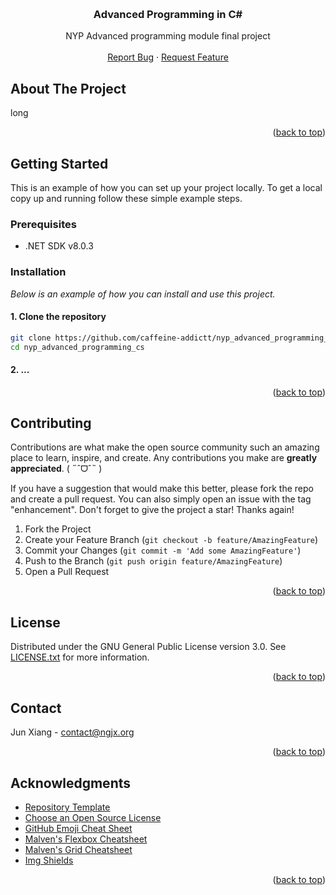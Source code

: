 <a name="readme-top"></a>



<!-- PROJECT LOGO -->
<br />
<div align="center">
  <h3 align="center">Advanced Programming in C#</h3>

  <p align="center">
    NYP Advanced programming module final project
    <br />
    <br />
    <a href="https://github.com/caffeine-addictt/nyp_advanced_programming_cs/issues">Report Bug</a>
    ·
    <a href="https://github.com/caffeine-addictt/nyp_advanced_programming_cs/issues">Request Feature</a>
  </p>
</div>



<!-- ABOUT THE PROJECT -->
## About The Project

long

<p align="right">(<a href="#readme-top">back to top</a>)</p>



<!-- GETTING STARTED -->
## Getting Started

This is an example of how you can set up your project locally.
To get a local copy up and running follow these simple example steps.

### Prerequisites

* .NET SDK v8.0.3

### Installation

_Below is an example of how you can install and use this project._

#### 1. Clone the repository

```sh
git clone https://github.com/caffeine-addictt/nyp_advanced_programming_cs
cd nyp_advanced_programming_cs
```

#### 2. ...

<p align="right">(<a href="#readme-top">back to top</a>)</p>



<!-- CONTRIBUTING -->
## Contributing

Contributions are what make the open source community such an amazing place to learn, inspire, and create. Any contributions you make are **greatly appreciated**. ( ˶ˆᗜˆ˵ )

If you have a suggestion that would make this better, please fork the repo and create a pull request. You can also simply open an issue with the tag "enhancement".
Don't forget to give the project a star! Thanks again!

1. Fork the Project
2. Create your Feature Branch (`git checkout -b feature/AmazingFeature`)
3. Commit your Changes (`git commit -m 'Add some AmazingFeature'`)
4. Push to the Branch (`git push origin feature/AmazingFeature`)
5. Open a Pull Request

<p align="right">(<a href="#readme-top">back to top</a>)</p>



<!-- LICENSE -->
## License

Distributed under the GNU General Public License version 3.0. See [LICENSE.txt](./LICENSE.txt) for more information.

<p align="right">(<a href="#readme-top">back to top</a>)</p>



<!-- CONTACT -->
## Contact

Jun Xiang - [contact@ngjx.org](mailto:contact@ngjx.org)

<p align="right">(<a href="#readme-top">back to top</a>)</p>



<!-- ACKNOWLEDGMENTS -->
## Acknowledgments

* [Repository Template](https://github.com/caffeine-addictt/template)
* [Choose an Open Source License](https://choosealicense.com)
* [GitHub Emoji Cheat Sheet](https://www.webpagefx.com/tools/emoji-cheat-sheet)
* [Malven's Flexbox Cheatsheet](https://flexbox.malven.co/)
* [Malven's Grid Cheatsheet](https://grid.malven.co/)
* [Img Shields](https://shields.io)

<p align="right">(<a href="#readme-top">back to top</a>)</p>
